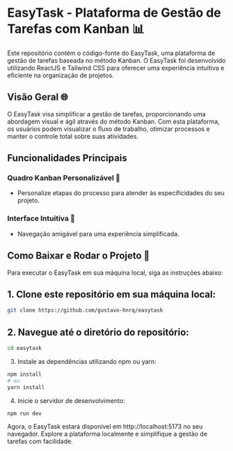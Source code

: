 
# EasyTask - Plataforma de Gestão de Tarefas com Kanban 📊

Este repositório contém o código-fonte do EasyTask, uma plataforma de gestão de tarefas baseada no método Kanban. O EasyTask foi desenvolvido utilizando ReactJS e Tailwind CSS para oferecer uma experiência intuitiva e eficiente na organização de projetos.

## Visão Geral 🌐

O EasyTask visa simplificar a gestão de tarefas, proporcionando uma abordagem visual e ágil através do método Kanban. Com esta plataforma, os usuários podem visualizar o fluxo de trabalho, otimizar processos e manter o controle total sobre suas atividades.

## Funcionalidades Principais

### Quadro Kanban Personalizável 🚀

- Personalize etapas do processo para atender às especificidades do seu projeto.

### Interface Intuitiva 🎨

- Navegação amigável para uma experiência simplificada.

## Como Baixar e Rodar o Projeto 🚀
 
Para executar o EasyTask em sua máquina local, siga as instruções abaixo:

## 1. Clone este repositório em sua máquina local:

```bash
git clone https://github.com/gustavo-hnrq/easytask
```

## 2. Navegue até o diretório do repositório:

```bash
cd easytask
```

3. Instale as dependências utilizando npm ou yarn:

```bash
npm install
# ou
yarn install
```

4. Inicie o servidor de desenvolvimento:

```bash
npm run dev
```

Agora, o EasyTask estará disponível em http://localhost:5173 no seu navegador. Explore a plataforma localmente e simplifique a gestão de tarefas com facilidade.

